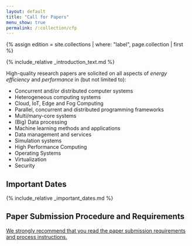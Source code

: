 ```yaml
---
layout: default
title: "Call for Papers"
menu_show: true
permalink: /:collection/cfp
---
```


{% assign edition = site.collections | where: "label", page.collection | first %}

{% include_relative _introduction_text.md %}

High-quality research papers are solicited on all aspects of *energy efficiency* and *performance* in (but not limited to):


-   Concurrent and/or distributed computer systems
-   Heterogeneous computing systems
-   Cloud, IoT, Edge and Fog Computing
-   Parallel, concurrent and distributed programming frameworks
-   Multi/many-core systems
-   (Big) Data processing
-   Machine learning methods and applications
-   Data management and services
-   Simulation systems
-   High Performance Computing
-   Operating Systems
-   Virtualization
-   Security


## Important Dates

{% include_relative _important_dates.md %}

## Paper Submission Procedure and Requirements


[We strongly recommend that you read the paper submission requirements and process instructions.](authors)
